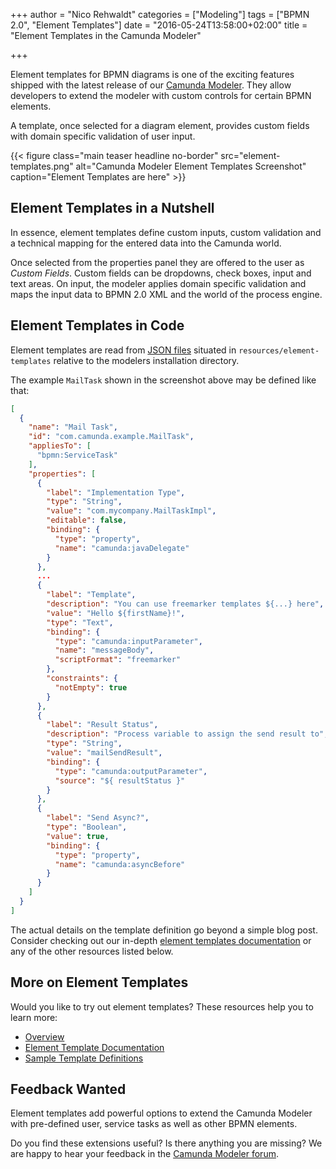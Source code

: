 +++
author = "Nico Rehwaldt"
categories = ["Modeling"]
tags = ["BPMN 2.0", "Element Templates"]
date = "2016-05-24T13:58:00+02:00"
title = "Element Templates in the Camunda Modeler"

+++

Element templates for BPMN diagrams is one of the exciting features shipped with the latest release of our [Camunda Modeler](/post/2016/05/camunda-modeler-1.0-released/).
They allow developers to extend the modeler with custom controls for certain BPMN elements.

A template, once selected for a diagram element, provides custom fields with domain specific validation of user input.

<!--more-->

{{< figure class="main teaser headline no-border" src="element-templates.png" alt="Camunda Modeler Element Templates Screenshot" caption="Element Templates are here" >}}

<style>
  @media(min-width: 900px) {
    figure.main.teaser.headline {
      margin-left: -80px !important;
      margin-right: -80px !important;
    }
  }
</style>


## Element Templates in a Nutshell

In essence, element templates define custom inputs, custom validation and a technical mapping for the entered data into the Camunda world.

Once selected from the properties panel they are offered to the user as _Custom Fields_.
Custom fields can be dropdowns, check boxes, input and text areas.
On input, the modeler applies domain specific validation and maps the input data to BPMN 2.0 XML and the world of the process engine.


## Element Templates in Code

Element templates are read from [JSON files](http://json.org/) situated in `resources/element-templates` relative to the modelers installation directory.

The example `MailTask` shown in the screenshot above may be defined like that:

```json
[
  {
    "name": "Mail Task",
    "id": "com.camunda.example.MailTask",
    "appliesTo": [
      "bpmn:ServiceTask"
    ],
    "properties": [
      {
        "label": "Implementation Type",
        "type": "String",
        "value": "com.mycompany.MailTaskImpl",
        "editable": false,
        "binding": {
          "type": "property",
          "name": "camunda:javaDelegate"
        }
      },
      ...
      {
        "label": "Template",
        "description": "You can use freemarker templates ${...} here",
        "value": "Hello ${firstName}!",
        "type": "Text",
        "binding": {
          "type": "camunda:inputParameter",
          "name": "messageBody",
          "scriptFormat": "freemarker"
        },
        "constraints": {
          "notEmpty": true
        }
      },
      {
        "label": "Result Status",
        "description": "Process variable to assign the send result to",
        "type": "String",
        "value": "mailSendResult",
        "binding": {
          "type": "camunda:outputParameter",
          "source": "${ resultStatus }"
        }
      },
      {
        "label": "Send Async?",
        "type": "Boolean",
        "value": true,
        "binding": {
          "type": "property",
          "name": "camunda:asyncBefore"
        }
      }
    ]
  }
]
```

The actual details on the template definition go beyond a simple blog post.
Consider checking out our in-depth [element templates documentation](https://docs.camunda.org/manual/latest/modeler/camunda-modeler/element-templates/) or any of the other resources listed below.


## More on Element Templates

Would you like to try out element templates?
These resources help you to learn more:

* [Overview](http://docs.camunda.org/manual/develop/modeler/camunda-modeler/element-templates/)
* [Element Template Documentation](https://github.com/camunda/camunda-modeler/tree/master/docs/element-templates)
* [Sample Template Definitions](https://github.com/camunda/camunda-modeler/blob/master/resources/element-templates/samples.json)


## Feedback Wanted

Element templates add powerful options to extend the Camunda Modeler with pre-defined user, service tasks as well as other BPMN elements.

Do you find these extensions useful?
Is there anything you are missing?
We are happy to hear your feedback in the [Camunda Modeler forum](https://forum.camunda.org/c/modeler).
